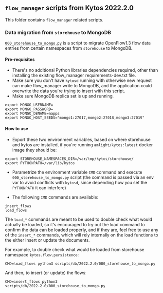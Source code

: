 ## `flow_manager` scripts from Kytos 2022.2.0

This folder contains `flow_manager` related scripts.

### Data migration from `storehouse` to MongoDB

[`000_storehouse_to_mongo.py`](./000_storehouse_to_mongo.py) is a script to migrate OpenFlow1.3 flow data entries from certain namespaces from `storehouse` to MongoDB.

#### Pre-requisites

- There's no additional Python libraries dependencies required, other than installing the existing flow_manager requirements-dev.txt file.
- Make sure you don't have `kytosd` running with otherwise new request can make flow_manager write to MongoDB, and the application could overwrite the data you're trying to insert with this script.
- Make sure MongoDB replica set is up and running.

```
export MONGO_USERNAME=
export MONGO_PASSWORD=
export MONGO_DBNAME=napps
export MONGO_HOST_SEEDS="mongo1:27017,mongo2:27018,mongo3:27019"
```

#### How to use

- Export these two environment variables, based on where storehouse and kytos are installed, if you're running `amlight/kytos:latest` docker image they should be:
```
export STOREHOUSE_NAMESPACES_DIR=/var/tmp/kytos/storehouse/
export PYTHONPATH=/var/lib/kytos
```

- Parametrize the environment variable `CMD` command and execute `000_storehouse_to_mongo.py` script (the command is passed via an env var to avoid conflicts with `kytosd`, since depending how you set the `PYTHONPATH` it can interfere)

- The following `CMD` commands are available:

```
insert_flows
load_flows
```

The `load_*` commands are meant to be used to double check what would actually be loaded, so it's encouraged to try out the load command to confirm the data can be loaded properly, and if they are, feel free to use any of the `insert_*` commands, which will rely internally on the load functions to the either insert or update the documents.

For example, to double check what would be loaded from storehouse namespace `kytos.flow.persistence`:

```
CMD=load_flows python3 scripts/db/2022.2.0/000_storehouse_to_mongo.py
```

And then, to insert (or update) the flows:

```
CMD=insert_flows python3 scripts/db/2022.2.0/000_storehouse_to_mongo.py
```
